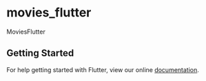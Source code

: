 # movies_flutter

MoviesFlutter

## Getting Started

For help getting started with Flutter, view our online
[documentation](https://flutter.io/).
